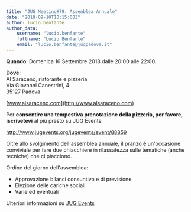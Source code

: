 ```yaml
---
title: "JUG Meeting#79: Assemblea Annuale"
date: "2018-09-10T10:15:00Z"
author: lucio.benfante
author_data:
    username: "lucio.benfante"
    fullname: "Lucio Benfante"
    email: "lucio.benfante@jugpadova.it"
---
```


**Quando**: Domenica 16 Settembre 2018 dalle 20:00 alle 22:00.

**Dove**:\
Al Saraceno, ristorante e pizzeria\
Via Giovanni Canestrini, 4\
35127 Padova

[www.alsaraceno.com](http://www.alsaraceno.com)

Per **consentire una tempestiva prenotazione della pizzeria, per favore,
iscrivetevi** al più presto su JUG Events:

<http://www.jugevents.org/jugevents/event/88859>

Oltre allo svolgimento dell'assemblea annuale, il pranzo è un'occasione
conviviale per fare due chiacchiere in rilassatezza sulle tematiche
(anche tecniche) che ci piacciono.

Ordine del giorno dell'assemblea:

-   Approvazione bilanci consuntivo e di previsione
-   Elezione delle cariche sociali
-   Varie ed eventuali

Ulteriori informazioni su [JUG
Events](http://www.jugevents.org/jugevents/event/88859)
